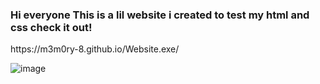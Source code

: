 <h3>Hi everyone This is a lil website i created to test my html and css check it out!</h3>
https://m3m0ry-8.github.io/Website.exe/






![image](https://github.com/user-attachments/assets/2594ea72-55fa-42ac-b757-05f9494e324f)
